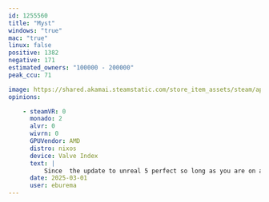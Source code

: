 ```yaml
---
id: 1255560
title: "Myst"
windows: "true"
mac: "true"
linux: false
positive: 1382
negative: 171
estimated_owners: "100000 - 200000"
peak_ccu: 71

image: https://shared.akamai.steamstatic.com/store_item_assets/steam/apps/1255560/header.jpg?t=1730162842
opinions:

    - steamVR: 0
      monado: 2
      alvr: 0
      wivrn: 0
      GPUVendor: AMD
      distro: nixos
      device: Valve Index
      text: |
          Since  the update to unreal 5 perfect so long as you are on a recent enough proton version that includes a fix to properly init openxr on monado (still needs opencomposite as well due to how proton inits vr)
      date: 2025-03-01
      user: eburema
---
```


